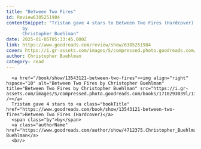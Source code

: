 ```yaml
---
title: "Between Two Fires"
id: Review6385251984
contentSnippet: "Tristan gave 4 stars to Between Two Fires (Hardcover)
      by
      Christopher Buehlman"
date: 2025-01-05T05:33:45.000Z
link: https://www.goodreads.com/review/show/6385251984
cover: https://i.gr-assets.com/images/S/compressed.photo.goodreads.com/books/1710293039l/13543121._SY75_.jpg
author: Christopher Buehlman
category: read
---
```


      
      <a href="/book/show/13543121-between-two-fires"><img align="right" hspace="10" alt="Between Two Fires by Christopher Buehlman" title="Between Two Fires by Christopher Buehlman" src="https://i.gr-assets.com/images/S/compressed.photo.goodreads.com/books/1710293039l/13543121._SY75_.jpg" /></a>
      Tristan gave 4 stars to <a class="bookTitle" href="https://www.goodreads.com/book/show/13543121-between-two-fires">Between Two Fires (Hardcover)</a>
      <span class="by">by</span>
      <a class="authorName" href="https://www.goodreads.com/author/show/4712375.Christopher_Buehlman">Christopher Buehlman</a>
      <br/>